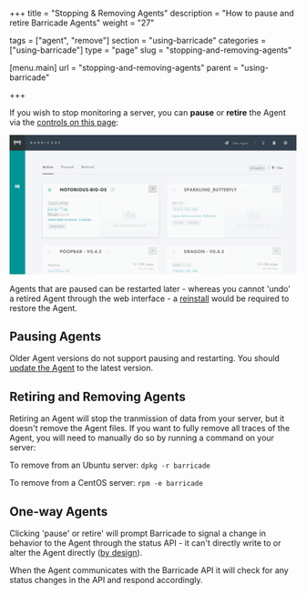 +++
title = "Stopping & Removing Agents"
description = "How to pause and retire Barricade Agents"
weight = "27"

tags = ["agent", "remove"]
section = "using-barricade"
categories = ["using-barricade"]
type = "page"
slug = "stopping-and-removing-agents"

[menu.main]
    url = "stopping-and-removing-agents"
    parent = "using-barricade"

+++

If you wish to stop monitoring a server, you can **pause** or **retire** the Agent via the [controls on this page](https://app.barricade.io/dashboard/agents):

![../../src/img/changelog/24-controls.gif](../../src/img/changelog/24-controls.gif)

Agents that are paused can be restarted later - whereas you cannot 'undo' a retired Agent through the web interface - a [reinstall](#installing-more-agents) would be required to restore the Agent.


## Pausing Agents

Older Agent versions do not support pausing and restarting. You should [update the Agent](#updating-agents) to the latest version.


## Retiring and Removing Agents

Retiring an Agent will stop the tranmission of data from your server, but it doesn't remove the Agent files. If you want to fully remove all traces of the Agent, you will need to manually do so by running a command on your server:

To remove from an Ubuntu server: `dpkg -r barricade`

To remove from a CentOS server: `rpm -e barricade`


## One-way Agents

Clicking 'pause' or retire' will prompt Barricade to signal a change in behavior to the Agent through the status API - it can't directly write to or alter the Agent directly ([by design](../getting-started/#how-it-works-agent)).

When the Agent communicates with the Barricade API it will check for any status changes in the API and respond accordingly.